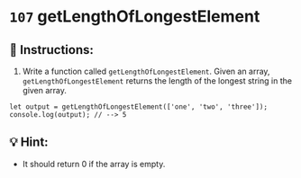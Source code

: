 # `107` getLengthOfLongestElement

## 📝 Instructions:

1. Write a function called `getLengthOfLongestElement`. Given an array, `getLengthOfLongestElement` returns the length of the longest string in the given array.

```Js
let output = getLengthOfLongestElement(['one', 'two', 'three']);
console.log(output); // --> 5
```
## 💡 Hint:

+ It should return 0 if the array is empty.
